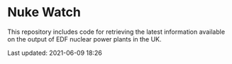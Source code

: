 # Nuke Watch

This repository includes code for retrieving the latest information available on the output of EDF nuclear power plants in the UK.

Last updated: 2021-06-09 18:26